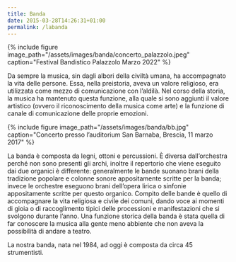 ```yaml
---
title: Banda
date: 2015-03-28T14:26:31+01:00
permalink: /labanda
---
```


{% include figure image_path="/assets/images/banda/concerto_palazzolo.jpeg" caption="Festival Bandistico Palazzolo Marzo 2022" %}

Da sempre la musica, sin dagli albori della civiltà umana, ha accompagnato la vita delle persone. Essa, nella
preistoria, aveva un valore religioso, era utilizzata come mezzo di comunicazione con l’aldilà. Nel corso della storia,
la musica ha mantenuto questa funzione, alla quale si sono aggiunti il valore artistico (ovvero il riconoscimento della
musica come arte) e la funzione di canale di comunicazione delle proprie emozioni.&nbsp;

{% include figure image_path="/assets/images/banda/bb.jpg" caption="Concerto presso l&#8217;auditorium San Barnaba,
Brescia, 11 marzo 2017" %}


La banda è composta da legni, ottoni e percussioni. È diversa dall’orchestra perché non sono presenti gli archi, inoltre
il repertorio che viene eseguito dai due organici è differente: generalmente le bande suonano brani della tradizione
popolare e colonne sonore appositamente scritte per la banda; invece le orchestre eseguono brani dell’opera lirica o
sinfonie appositamente scritte per questo organico. Compito delle bande è quello di accompagnare la vita religiosa e
civile dei comuni, dando voce ai momenti di gioia o di raccoglimento tipici delle processioni e manifestazioni che si
svolgono durante l’anno. Una funzione storica della banda è stata quella di far conoscere la musica alla gente meno
abbiente che non aveva la possibilità di andare a teatro.&nbsp;

La nostra banda, nata nel 1984, ad oggi è composta da circa 45 strumentisti.